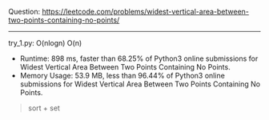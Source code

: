 Question: https://leetcode.com/problems/widest-vertical-area-between-two-points-containing-no-points/

---

try_1.py: O(nlogn) O(n)

* Runtime: 898 ms, faster than 68.25% of Python3 online submissions for Widest Vertical Area Between Two Points Containing No Points.
* Memory Usage: 53.9 MB, less than 96.44% of Python3 online submissions for Widest Vertical Area Between Two Points Containing No Points.

> sort + set
